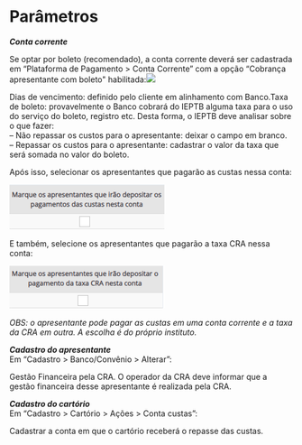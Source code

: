 # Parâmetros

_**Conta corrente**_

Se optar por boleto (recomendado), a conta corrente deverá ser cadastrada em “Plataforma de Pagamento > Conta Corrente” com a opção “Cobrança apresentante com boleto" habilitada:![](http://manual.crabr.com.br/manual/wp-content/uploads/2021/03/img-plataforma.png)

Dias de vencimento: definido pelo cliente em alinhamento com Banco.Taxa de boleto: provavelmente o Banco cobrará do IEPTB alguma taxa para o uso do serviço do boleto, registro etc. Desta forma, o IEPTB deve analisar sobre o que fazer:\
– Não repassar os custos para o apresentante: deixar o campo em branco.\
– Repassar os custos para o apresentante: cadastrar o valor da taxa que será somada no valor do boleto.

Após isso, selecionar os apresentantes que pagarão as custas nessa conta:

![](<../../.gitbook/assets/image (2) (1) (3).png>)

E também, selecione os apresentantes que pagarão a taxa CRA nessa conta:&#x20;

![](<../../.gitbook/assets/image (4) (3) (1) (1).png>)

_OBS: o apresentante pode pagar as custas em uma conta corrente e a taxa da CRA em outra. A escolha é do próprio instituto._

_**Cadastro do apresentante**_\
Em “Cadastro > Banco/Convênio > Alterar”:

Gestão Financeira pela CRA. O operador da CRA deve informar que a gestão financeira desse apresentante é realizada pela CRA.

_**Cadastro do cartório**_\
Em “Cadastro > Cartório > Ações > Conta custas”:

Cadastrar a conta em que o cartório receberá o repasse das custas.
